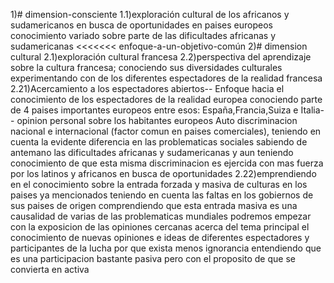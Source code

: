 1)# dimension-consciente
1.1)exploración cultural de los africanos y sudamericanos en busca de oportunidades en paises europeos
conocimiento variado sobre parte de las dificultades africanas y sudamericanas 
<<<<<<< enfoque-a-un-objetivo-común
2)# dimension cultural
2.1)exploración cultural francesa 
2.2)perspectiva del aprendizaje sobre la cultura francesa; conociendo sus diversidades culturales experimentando con de los diferentes espectadores de la realidad francesa
2.21)Acercamiento a los espectadores abiertos--
Enfoque hacia el conocimiento de los espectadores de la realidad europea conociendo parte de 4 paises importantes europeos entre esos: España,Francia,Suiza e Italia--
opinion personal sobre los habitantes europeos Auto discriminacion nacional e internacional (factor comun en paises comerciales), teniendo en cuenta la evidente diferencia en las problematicas sociales sabiendo de antemano las dificultades africanas y sudamericanas y aun teniendo conocimiento de que esta misma discriminacion es ejercida con mas fuerza por los latinos y africanos en busca de oportunidades
2.22)emprendiendo en el conocimiento sobre la entrada forzada y masiva de culturas en los paises ya mencionados teniendo en cuenta las faltas en los gobiernos de sus paises de origen
comprendiendo que esta entrada masiva es una causalidad de varias de las problematicas mundiales podremos empezar con la exposicion de las opiniones cercanas acerca del tema principal el conocimiento de nuevas opiniones e ideas de diferentes espectadores y participantes de la lucha por que exista menos ignorancia entendiendo que es una participacion bastante pasiva pero con el proposito de que se convierta en activa 

